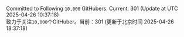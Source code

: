 Committed to Following `10,000` GitHubers. Current: <!-- FOLLOWING_COUNT -->301<!-- FOLLOWING_COUNT --> (Update at UTC <!-- LAST_UPDATED -->2025-04-26 10:37:18<!-- LAST_UPDATED -->)<br>
致力于关注`10,000`个GitHuber。当前：<!-- FOLLOWING_COUNT -->301<!-- FOLLOWING_COUNT --> (更新于北京时间 <!-- LAST_UPDATED_CST -->2025-04-26 18:37:18<!-- LAST_UPDATED_CST -->)
